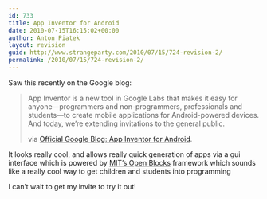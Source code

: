 ```yaml
---
id: 733
title: App Inventor for Android
date: 2010-07-15T16:15:02+00:00
author: Anton Piatek
layout: revision
guid: http://www.strangeparty.com/2010/07/15/724-revision-2/
permalink: /2010/07/15/724-revision-2/
---
```

Saw this recently on the Google blog:

> App Inventor is a new tool in Google Labs that makes it easy for anyone—programmers and non-programmers, professionals and students—to create mobile applications for Android-powered devices. And today, we’re extending invitations to the general public.
> 
> via [Official Google Blog: App Inventor for Android](http://googleblog.blogspot.com/2010/07/app-inventor-for-android.html).

It looks really cool, and allows really quick generation of apps via a gui interface which is powered by [MIT&#8217;s Open Blocks](http://dspace.mit.edu/handle/1721.1/41550) framework which sounds like a really cool way to get children and students into programming

I can&#8217;t wait to get my invite to try it out!